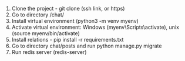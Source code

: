 1. Clone the project - git clone (ssh link, or https)
2. Go to directory /chat/
3. Install virtual environment (python3 -m venv myenv)
4. Activate virtual environment: Windows (myenv\Scripts\activate), unix (source myenv/bin/activate)
5. Install relations - pip install -r requirements.txt
6. Go to directory chat/posts and run python manage.py migrate
7. Run redis server (redis-server)